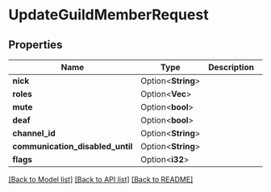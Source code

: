 # UpdateGuildMemberRequest

## Properties

Name | Type | Description | Notes
------------ | ------------- | ------------- | -------------
**nick** | Option<**String**> |  | [optional]
**roles** | Option<**Vec<String>**> |  | [optional]
**mute** | Option<**bool**> |  | [optional]
**deaf** | Option<**bool**> |  | [optional]
**channel_id** | Option<**String**> |  | [optional]
**communication_disabled_until** | Option<**String**> |  | [optional]
**flags** | Option<**i32**> |  | [optional]

[[Back to Model list]](../README.md#documentation-for-models) [[Back to API list]](../README.md#documentation-for-api-endpoints) [[Back to README]](../README.md)


